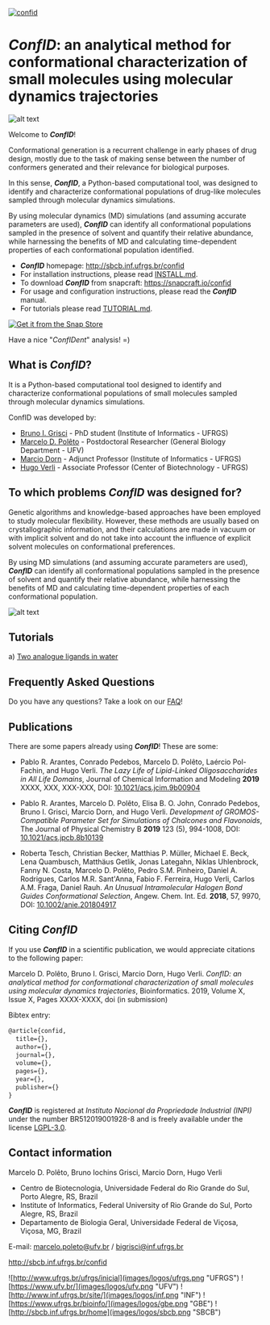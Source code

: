 [![confid](https://snapcraft.io//confid/badge.svg)](https://snapcraft.io/confid)

# ***ConfID***: an analytical method for conformational characterization of small molecules using molecular dynamics trajectories

![alt text](https://github.com/sbcblab/confid/blob/master/images/logos/confidlogo.png "ConfID")

Welcome to ***ConfID***!

Conformational generation is a recurrent challenge in early phases of drug design, mostly due to the task of making sense between the number of conformers generated and their relevance for biological purposes. 

In this sense, ***ConfID***, a Python-based computational tool, was designed to identify and characterize conformational populations of drug-like molecules sampled through molecular dynamics simulations. 

By using molecular dynamics (MD) simulations (and assuming accurate parameters are used), ***ConfID*** can identify all conformational populations sampled in the presence of solvent and quantify their relative abundance, while harnessing the benefits of MD and calculating time-dependent properties of each conformational population identified.

- ***ConfID*** homepage: http://sbcb.inf.ufrgs.br/confid
- For installation instructions, please read [INSTALL.md](INSTALL.md).
- To download ***ConfID*** from snapcraft: https://snapcraft.io/confid
- For usage and configuration instructions, please read the ***ConfID*** manual.
- For tutorials please read [TUTORIAL.md](TUTORIAL.md).

[![Get it from the Snap Store](https://snapcraft.io/static/images/badges/en/snap-store-white.svg)](https://snapcraft.io/confid)

Have a nice "_ConfIDent_" analysis! =)

## What is ***ConfID***?

It is a Python-based computational tool designed to identify and characterize conformational populations of small molecules sampled through molecular dynamics simulations.

ConfID was developed by:

- [Bruno I. Grisci](https://orcid.org/0000-0003-4083-5881) - PhD student (Institute of Informatics - UFRGS)
- [Marcelo D. Polêto](https://orcid.org/0000-0001-9210-690X) - Postdoctoral Researcher (General Biology Department - UFV)
- [Marcio Dorn](https://orcid.org/0000-0001-8534-3480) - Adjunct Professor (Institute of Informatics - UFRGS)
- [Hugo Verli](https://orcid.org/0000-0002-4796-8620) - Associate Professor (Center of Biotechnology - UFRGS) 

## To which problems ***ConfID*** was designed for?

Genetic algorithms and knowledge-based approaches have been employed to study molecular flexibility. However, these methods are usually based on crystallographic information, and their calculations are made in vacuum or with implicit solvent and do not take into account the influence of explicit solvent molecules on conformational preferences. 

By using MD simulations (and assuming accurate parameters are used), ***ConfID*** can identify all conformational populations sampled in the presence of solvent and quantify their relative abundance, while harnessing the benefits of MD and calculating time-dependent properties of each conformational population.

![alt text](https://github.com/sbcblab/confid/blob/master/images/confid1.png "ConfID")

## Tutorials

a) [Two analogue ligands in water](TUTORIAL.md)

## Frequently Asked Questions

Do you have any questions? Take a look on our [FAQ](FAQ.md)!

## Publications

There are some papers already using ***ConfID***! These are some:

- Pablo R. Arantes, Conrado Pedebos, Marcelo D. Polêto, Laércio Pol-Fachin, and Hugo Verli. _The Lazy Life of Lipid-Linked Oligosaccharides in All Life Domains_, Journal of Chemical Information and Modeling **2019** XXXX, XXX, XXX-XXX, DOI: [10.1021/acs.jcim.9b00904](https://doi.org/10.1021/acs.jcim.9b00904)

- Pablo R. Arantes, Marcelo D. Polêto, Elisa B. O. John, Conrado Pedebos, Bruno I. Grisci, Marcio Dorn, and Hugo Verli. _Development of GROMOS-Compatible Parameter Set for Simulations of Chalcones and Flavonoids_, The Journal of Physical Chemistry B **2019** 123 (5), 994-1008, DOI: [10.1021/acs.jpcb.8b10139](https://doi.org/10.1021/acs.jpcb.8b10139)

- Roberta Tesch, Christian Becker, Matthias P. Müller, Michael E. Beck, Lena Quambusch, Matthäus Getlik, Jonas Lategahn, Niklas Uhlenbrock, Fanny N. Costa, Marcelo D. Polêto, Pedro S.M. Pinheiro, Daniel A. Rodrigues, Carlos M.R. Sant'Anna, Fabio F. Ferreira, Hugo Verli, Carlos A.M. Fraga, Daniel Rauh. _An Unusual Intramolecular Halogen Bond Guides Conformational Selection_, Angew. Chem. Int. Ed. **2018**, 57, 9970, DOI: [10.1002/anie.201804917](https://doi.org/10.1002/anie.201804917)

## Citing ***ConfID***

If you use ***ConfID*** in a scientific publication, we would appreciate citations to the following paper:

Marcelo D. Polêto, Bruno I. Grisci, Marcio Dorn, Hugo Verli. _ConfID: an analytical method for conformational characterization of small molecules using molecular dynamics trajectories_, Bioinformatics. 2019, Volume X, Issue X, Pages XXXX-XXXX, doi (in submission)

Bibtex entry:
```
@article{confid,
  title={},
  author={},
  journal={},
  volume={},
  pages={},
  year={},
  publisher={}
}
```

***ConfID*** is registered at _Instituto Nacional da Propriedade Industrial (INPI)_ under the number BR512019001928-8 and is freely available under the license [LGPL-3.0](LICENSE.md).

## Contact information

Marcelo D. Polêto, Bruno Iochins Grisci, Marcio Dorn, Hugo Verli

- Centro de Biotecnologia, Universidade Federal do Rio Grande do Sul, Porto Alegre, RS, Brazil
- Institute of Informatics, Federal University of Rio Grande do Sul, Porto Alegre, RS, Brazil
- Departamento de Biologia Geral, Universidade Federal de Viçosa, Viçosa, MG, Brazil

E-mail: marcelo.poleto@ufv.br / bigrisci@inf.ufrgs.br

http://sbcb.inf.ufrgs.br/confid

![http://www.ufrgs.br/ufrgs/inicial](images/logos/ufrgs.png "UFRGS") ![https://www.ufv.br/](images/logos/ufv.png "UFV") ![http://www.inf.ufrgs.br/site/](images/logos/inf.png "INF") ![https://www.ufrgs.br/bioinfo/](images/logos/gbe.png "GBE") ![http://sbcb.inf.ufrgs.br/home](images/logos/sbcb.png "SBCB")
